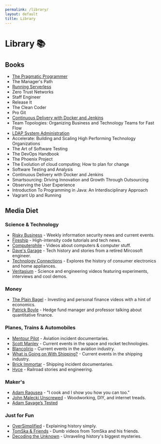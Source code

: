 ```yaml
---
permalink: /library/
layout: default
title: Library
---
```


# Library 📚

## Books

- [The Pragmatic Programmer](/library/the-pragmatic-programmer)
- The Manager's Path
- [Running Serverless](/library/running-serverless-adzic)
- Zero Trust Networks
- Staff Engineer
- Release It
- The Clean Coder
- Pro Git
- [Continuous Delivery with Docker and Jenkins](/library/continuous-delivery-with-docker-and-jenkins)
- Team Topologies: Organizing Business and Technology Teams for Fast Flow 
- [LDAP System Administration](/library/ldap-system-administration)
- Accelerate: Building and Scaling High Performing Technology Organizations 
- The Art of Software Testing
- The DevOps Handbook
- The Phoenix Project
- The Evolution of cloud computing; How to plan for change
- Software Testing and Analysis
- Continuous Delivery with Docker and Jenkins
- Smartsourcing: Driving Innovation and Growth Through Outsourcing
- Observing the User Experience
- Introduction To Programming in Java: An Interdisciplinary Approach
- Vagrant Up and Running

## Media Diet

### Science & Technology 

- [Risky Business](https://risky.biz/) - Weekly information security news and current events.
- [Fireship](https://www.youtube.com/@Fireship) - High-intensity code tutorials and tech news.
- [Computerphile](https://www.youtube.com/@Computerphile) - Videos about computers & computer stuff.
- [Dave's Garage](https://www.youtube.com/@DavesGarage) - Tech history and stories from a retired Mircosoft engineer.
- [Technology Connections](https://www.youtube.com/@TechnologyConnections) - Explores the history of consumer electronics and home appliances.
- [Veritasium](https://www.veritasium.com/) - Science and engineering videos featuring experiments, interviews and cool demos.

### Money 

- [The Plain Bagel](https://www.youtube.com/@ThePlainBagel) - Investing and personal finance videos with a hint of economics.
- [Patrick Boyle](https://www.youtube.com/@PBoyle) - Hedge fund manager and professor talking about quantitative finance.

### Planes, Trains & Automobiles

- [Mentour Pilot](https://www.youtube.com/@MentourPilot) - Aviation incident documentaries. 
- [Scott Manley](https://www.youtube.com/@scottmanley) - Current events in the space and rocket technologies.
- [Blancolirio](https://www.youtube.com/@blancolirio) - Current events in the aviation industry. 
- [What is Going on With Shipping?](https://www.youtube.com/@wgowshipping) - Current events in the shipping industry.
- [Brick Immortar](https://www.youtube.com/@BrickImmortar) - Shipping incident documentaries.
- [Hyce](https://www.youtube.com/@Hyce777) - Railroad stories and engineering. 

### Maker's 

- [Adam Ragusea](https://www.youtube.com/@aragusea) - "I cook and I show you how you can too."
- [John Malecki Unscrewed](https://www.youtube.com/@John_Malecki) - Woodworking, DIY, and internet treads.
- [Adam Savage’s Tested](https://www.youtube.com/@tested)

### Just for Fun

- [OverSimplified](https://www.youtube.com/@OverSimplified) - Explaining history simply.
- [TomSka & Friends](https://www.youtube.com/@TomSkaAndFriends) - Dumb videos from TomSka and his friends.
- [Decoding the Unknown](https://podcasts.apple.com/gb/podcast/decoding-the-unknown/id1595803887) - Unraveling history's biggest mysteries. 
